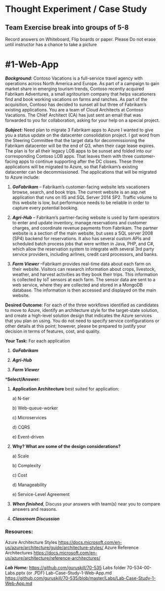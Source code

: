 # Thought Experiment / Case Study
## Team Exercise break into groups of 5-8
Record answers on Whiteboard, Flip boards or paper.  Please Do not erase until instructor has a chance to take a picture

# #1-Web-App
<b>*Background:*</b> Contoso Vacations is a full-service travel agency with operations across North America and Europe. As part of a campaign to gain market share in emerging tourism trends, Contoso recently acquired Fabrikam Adventures, a small agritourism company that helps vacationers find and book working vacations on farms and ranches. As part of the acquisition, Contoso has decided to sunset all but three of Fabrikam’s existing applications.
You are a team of Cloud Architects at Contoso Vacations. The Chief Architect (CA) has just sent an email that was forwarded to you for collaboration, asking for your help on a special project.

*<b>Subject:*</b> Need plan to migrate 3 Fabrikam apps to Azure 
I wanted to give you a status update on the datacenter consolidation project. I got word from the Steering Committee that the target data for decommissioning the Fabrikam datacenter will be the end of Q3, when their cage lease expires. The plan is for all their legacy LOB apps to be sunset and folded into our corresponding Contoso LOB apps. That leaves them with three customer-facing apps to continue supporting after the DC closes. 
These three applications will be migrated to Azure, so that Fabrikam’s existing datacenter can be decommissioned. The applications that will be migrated to Azure include:

1) *<b>GoFabrikam*</b> – Fabrikam’s customer-facing website lets vacationers browse, search, and book trips. The current website is an asp.net application that runs on IIS and SQL Server 2014 SP2. Traffic volume to this website is low, but performance needs to be reliable in order to capture every potential booking.

2) *<b>Agri-Hub*</b> – Fabrikam’s partner-facing website is used by farm operators to enter and update inventory, manage reservations and customer charges, and coordinate revenue payments from Fabrikam. The partner website is a section of the main website, but uses a SQL server 2008 (SP4) backend for reservations. It also has several custom APIs and scheduled batch process jobs that were written in Java, PHP, and C#, which allow the reservation system to integrate with several 3rd party service providers, including airlines, credit card processors, and banks.

3) *<b>Farm Viewer*</b> –Fabrikam provides real-time data about each farm on their website. Visitors can research information about crops, livestock, weather, and harvest activities as they book their trips. This information is collected by IoT sensors at each farm. The sensor data are sent to a web service, where they are collected and stored in a MongoDB database. The information is then accessed and displayed on the main website.

<b>Desired Outcome</b>:
For each of the three workflows identified as candidates to move to Azure, identify an architecture style for the target-state solution, and create a high-level solution design that indicates the Azure services that you plan on using. You do not need to specify service configurations or other details at this point; however, please be prepared to justify your decision in terms of features, cost, and quality.

<b>Your Task:</b> 
For each application 
1) *<b>GoFabrikam*</b>


2) *<b>Agri-Hub*</b> 


3) *<b>Farm Viewer*</b>

*<b>Select/Answer:</b>

1) <b>Application
Architecture </b>  best suited for application: 
    
    a) N-tier
    
    b) Web-queue-worker
    
    c) Microservices
    
    d) CQRS
    
    e) Event-driven

2. <b>Why? What are some of the design considerations?</b> 
    
    a) Scale
    
    b) Complexity
    
    c) Cost
    
    d) Manageability
    
    e) Service-Level Agreement

3) <b>*When finished*</b>, Discuss your answers with team(s) near you to compare answers and reasons.

4) *<b>Classroom Discussion</b>*

### Resources:
Azure Architecture Styles https://docs.microsoft.com/en-us/azure/architecture/guide/architecture-styles/
Azure Reference Architectures
https://docs.microsoft.com/en-us/azure/architecture/reference-architectures/

*<b>Lab Home:*</b>
 https://github.com/guruskill/70-535 Labs folder 70-534-00-Labs.pptx (or .PDF)
 Lab-Case-Study-1-Web-App.md 
https://github.com/guruskill/70-535/blob/master/Labs/Lab-Case-Study-1-Web-App.md
